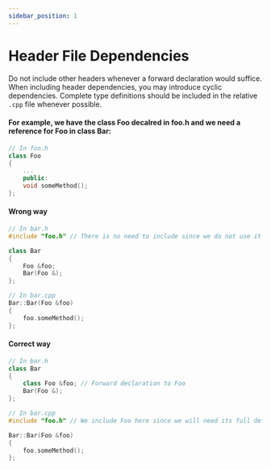 ```yaml
---
sidebar_position: 1
---
```


# Header File Dependencies

Do not include other headers whenever a forward declaration would suffice.
When including header dependencies, you may introduce cyclic dependencies. Complete type definitions should be
included in the relative `.cpp` file whenever possible.

#### For example, we have the class Foo decalred in foo.h and we need a reference for Foo in class Bar:

```cpp
// In foo.h
class Foo
{
    ...
    public:
    void someMethod();
};
```

#### Wrong way

```cpp
// In bar.h
#include "foo.h" // There is no need to include since we do not use it directly.

class Bar
{
    Foo &foo;
    Bar(Foo &);
};

// In bar.cpp
Bar::Bar(Foo &foo)
{
    foo.someMethod();
};
```

#### Correct way

```cpp
// In bar.h
class Bar
{
    class Foo &foo; // Forward declaration to Foo
    Bar(Foo &);
};

// In bar.cpp
#include "foo.h" // We include Foo here since we will need its full definition.

Bar::Bar(Foo &foo)
{
    foo.someMethod();
};

```
